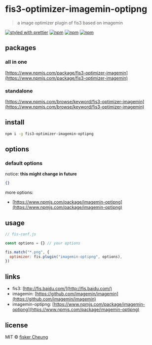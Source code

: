 # fis3-optimizer-imagemin-optipng

> a image optimizer plugin of fis3 based on imagemin

[![styled with prettier](https://img.shields.io/badge/styled_with-prettier-ff69b4.svg?style=flat-square)](https://github.com/prettier/prettier)
[![npm](https://img.shields.io/npm/v/fis3-optimizer-imagemin-optipng.svg?style=flat-square)](https://www.npmjs.com/package/fis3-optimizer-imagemin-optipng)
[![npm](https://img.shields.io/npm/dt/fis3-optimizer-imagemin-optipng.svg?style=flat-square)](https://www.npmjs.com/package/fis3-optimizer-imagemin-optipng)
[![npm](https://img.shields.io/npm/dm/fis3-optimizer-imagemin-optipng.svg?style=flat-square)](https://www.npmjs.com/package/fis3-optimizer-imagemin-optipng)

## packages

### all in one

[https://www.npmjs.com/package/fis3-optimizer-imagemin](https://www.npmjs.com/package/fis3-optimizer-imagemin)

### standalone

[https://www.npmjs.com/browse/keyword/fis3-optimizer-imagemin](https://www.npmjs.com/browse/keyword/fis3-optimizer-imagemin)

## install

```sh
npm i -g fis3-optimizer-imagemin-optipng
```

## options

### default options

notice: **this might change in future**

```json
{}
```

more options:

- [https://www.npmjs.com/package/imagemin-optipng](https://www.npmjs.com/package/imagemin-optipng)

## usage

```js
// fis-conf.js

const options = {} // your options

fis.match("*.png", {
  optimizer: fis.plugin("imagemin-optipng", options),
})
```

## links

- fis3: [http://fis.baidu.com/](http://fis.baidu.com/)
- imagemin: [https://github.com/imagemin/imagemin](https://github.com/imagemin/imagemin)
- imagemin-optipng: [https://www.npmjs.com/package/imagemin-optipng](https://www.npmjs.com/package/imagemin-optipng)

## license

MIT © [fisker Cheung](https://github.com/fisker)
